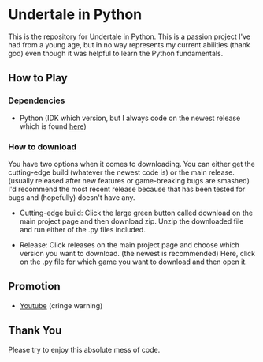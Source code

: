 # Undertale in Python

This is the repository for Undertale in Python. This is a passion project I've had from a young age, but in no way represents my current abilities (thank god) even though it was helpful to learn the Python fundamentals. 

## How to Play

### Dependencies

- Python (IDK which version, but I always code on the newest release which is found [here](https://www.python.org/downloads/))

### How to download

You have two options when it comes to downloading. You can either get the cutting-edge build (whatever the newest code is) or the main release. (usually released after new features or game-breaking bugs are smashed) I'd recommend the most recent release because that has been tested for bugs and (hopefully) doesn't have any.

- Cutting-edge build: Click the large green button called download on the main project page and then download zip. Unzip the downloaded file and run either of the .py files included.

- Release: Click releases on the main project page and choose which version you want to download. (the newest is recommended) Here, click on the .py file for which game you want to download and then open it.

## Promotion

- [Youtube](https://www.youtube.com/channel/UCMF5plyvE3mCZA8ke_mqWcw) (cringe warning)

## Thank You

Please try to enjoy this absolute mess of code.
